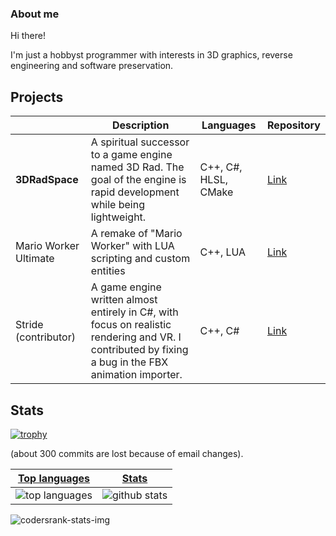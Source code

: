 ### About me

Hi there!

I'm just a hobbyst programmer with interests in 3D graphics, reverse engineering and software preservation.

## Projects

| | Description | Languages | Repository |
|--|--|--|--|
| **3DRadSpace** | A spiritual successor to a game engine named 3D Rad. The goal of the engine is rapid development while being lightweight. | C++, C#, HLSL, CMake | [Link](https://github.com/3DRadSpace/3D_Rad_Space) |
| Mario Worker Ultimate | A remake of "Mario Worker" with LUA scripting and custom entities | C++, LUA | [Link](https://github.com/NicusorN5/Mario-Worker-Ultimate) |
| Stride (contributor)|A game engine written almost entirely in C#, with focus on realistic rendering and VR. I contributed by fixing a bug in the FBX animation importer. |C++, C#| [Link](https://github.com/stride3d/stride) |

## Stats
[![trophy](https://github-profile-trophy.vercel.app/?username=NicusorN5)](https://github.com/ryo-ma/github-profile-trophy)

(about 300 commits are lost because of email changes).

 |[Top languages](https://github.com/NicusorN5/github-readme-stats#top-languages-card)|[Stats](https://github.com/NicusorN5/github-readme-stats#github-stats-card)|
|-|-|
|![top languages](https://github-readme-stats.vercel.app/api/top-langs/?username=NicusorN5&layout=compact&langs_count=6)|![github stats](https://github-readme-stats.vercel.app/api?username=NicusorN5&count_private=true&show_icons=true&hide=issues)|

![codersrank-stats-img](https://cr-skills-chart-widget.azurewebsites.net/api/api?username=NicusorN5)
